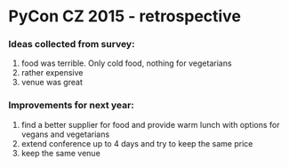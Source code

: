 PyCon CZ 2015 - retrospective
=============================

### Ideas collected from survey:

1. food was terrible. Only cold food, nothing for vegetarians
2. rather expensive
3. venue was great

### Improvements for next year:

1. find a better supplier for food and provide warm lunch with options for vegans and vegetarians
2. extend conference up to 4 days and try to keep the same price
3. keep the same venue
